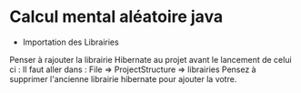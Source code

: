 # Calcul mental aléatoire java



* Importation des Librairies

Penser à rajouter la librairie Hibernate au projet avant le lancement de celui ci :
Il faut aller dans : File => ProjectStructure => librairies
Pensez à supprimer l'ancienne librairie hibernate pour ajouter la votre.
